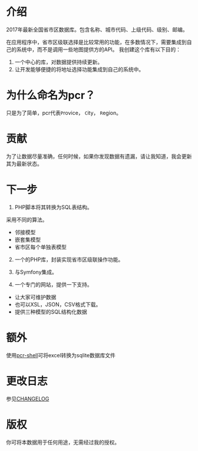 # 介绍

2017年最新全国省市区数据库。包含名称、城市代码、上级代码、级别、邮编。 

在应用程序中，省市区级联选择是比较常用的功能，在多数情况下，需要集成到自己的系统中，而不是调用一些地图提供方的API。 我创建这个库有以下目的：

1. 一个中心的库，对数据提供持续更新。
2. 让开发能够便捷的将地址选择功能集成到自己的系统中。

# 为什么命名为pcr？

只是为了简单，pcr代表`P`rovice， `C`ity， `R`egion。

# 贡献

为了让数据尽量准确，任何时候，如果你发现数据有遗漏，请让我知道，我会更新其为最新状态。

# 下一步

1. PHP脚本将其转换为SQL表结构。

采用不同的算法。 

* 邻接模型 
* 嵌套集模型
* 省市区每个单独表模型
 
2. 一个的PHP库，封装实现省市区级联操作功能。

3. 与Symfony集成。 

4. 一个专门的网站，提供一下支持。

* 让大家可维护数据
* 也可以XSL，JSON，CSV格式下载。
* 提供三种模型的SQL结构化数据

# 额外

使用[pcr-shell](https://github.com/videni/pcr-shell)可将excel转换为sqlite数据库文件

# 更改日志

参见[CHANGELOG](./CHANGELOG.MD)

# 版权

你可将本数据用于任何用途，无需经过我的授权。 